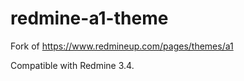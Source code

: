 # redmine-a1-theme

Fork of https://www.redmineup.com/pages/themes/a1

Compatible with Redmine 3.4.
